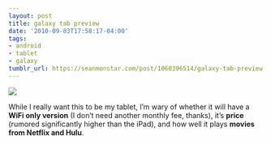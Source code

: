 ```yaml
---
layout: post
title: galaxy tab preview
date: '2010-09-03T17:58:17-04:00'
tags:
- android
- tablet
- galaxy
tumblr_url: https://seanmonstar.com/post/1060396514/galaxy-tab-preview
---
```

 ![](https://64.media.tumblr.com/tumblr_l86yd5G8Aw1qzhan1o1_640.jpg)  

While I really want this to be my tablet, I’m wary of whether it will have a **WiFi only version** (I don’t need another monthly fee, thanks), it’s **price** (rumored significantly higher than the iPad), and how well it plays **movies from Netflix and Hulu**.

